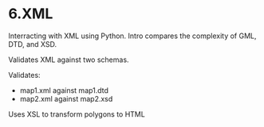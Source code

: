 # 6.XML
Interracting with XML using Python.
Intro compares the complexity of GML, DTD, and XSD.

Validates XML against two schemas.

Validates:
* map1.xml against map1.dtd
* map2.xml against map2.xsd

Uses XSL to transform polygons to HTML
